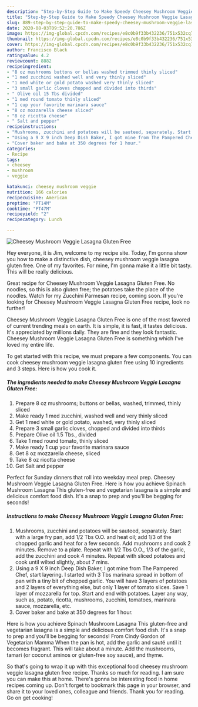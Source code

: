 ```yaml
---
description: "Step-by-Step Guide to Make Speedy Cheesey Mushroom Veggie Lasagna Gluten Free"
title: "Step-by-Step Guide to Make Speedy Cheesey Mushroom Veggie Lasagna Gluten Free"
slug: 889-step-by-step-guide-to-make-speedy-cheesey-mushroom-veggie-lasagna-gluten-free
date: 2020-08-03T09:52:20.786Z
image: https://img-global.cpcdn.com/recipes/e8c0b9f33b432236/751x532cq70/cheesey-mushroom-veggie-lasagna-gluten-free-recipe-main-photo.jpg
thumbnail: https://img-global.cpcdn.com/recipes/e8c0b9f33b432236/751x532cq70/cheesey-mushroom-veggie-lasagna-gluten-free-recipe-main-photo.jpg
cover: https://img-global.cpcdn.com/recipes/e8c0b9f33b432236/751x532cq70/cheesey-mushroom-veggie-lasagna-gluten-free-recipe-main-photo.jpg
author: Francisco Black
ratingvalue: 4.2
reviewcount: 8882
recipeingredient:
- "8 oz mushrooms buttons or bellas washed trimmed thinly sliced"
- "1 med zucchini washed well and very thinly sliced"
- "1 med white or gold potato washed very thinly sliced"
- "3 small garlic cloves chopped and divided into thirds"
- " Olive oil 15 Tbs divided"
- "1 med round tomato thinly sliced"
- "1 cup your favorite marinara sauce"
- "8 oz mozzarella cheese sliced"
- "8 oz ricotta cheese"
- " Salt and pepper"
recipeinstructions:
- "Mushrooms, zucchini and potatoes will be sauteed, separately. Start with a large fry pan, add 1/2 Tbs O.O. and heat oil; add 1/3 of the chopped garlic and heat for a few seconds. Add mushrooms and cook 2 minutes. Remove to a plate. Repeat with 1/2 Tbs O.O., 1/3 of the garlic, add the zucchini and cook 4 minutes. Repeat with sliced potatoes and cook until wilted slightly, about 7 mins."
- "Using a 9 X 9 inch Deep Dish Baker, I got mine from The Pampered Chef, start layering. I started with 3 Tbs marinara spread in bottom of pan with a tiny bit of chopped garlic. You will have 3 layers of potatoes and 2 layers of everything else, but only 1 layer of tomato slices. Save 1 layer of mozzarella for top. Start and end with potatoes. Layer any way, such as, potato, ricotta, mushrooms, zucchini, tomatoes, marinara sauce, mozzarella, etc."
- "Cover baker and bake at 350 degrees for 1 hour."
categories:
- Recipe
tags:
- cheesey
- mushroom
- veggie

katakunci: cheesey mushroom veggie 
nutrition: 166 calories
recipecuisine: American
preptime: "PT14M"
cooktime: "PT47M"
recipeyield: "2"
recipecategory: Lunch

---
```



![Cheesey Mushroom Veggie Lasagna Gluten Free](https://img-global.cpcdn.com/recipes/e8c0b9f33b432236/751x532cq70/cheesey-mushroom-veggie-lasagna-gluten-free-recipe-main-photo.jpg)

Hey everyone, it is Jim, welcome to my recipe site. Today, I'm gonna show you how to make a distinctive dish, cheesey mushroom veggie lasagna gluten free. One of my favorites. For mine, I'm gonna make it a little bit tasty. This will be really delicious.

Great recipe for Cheesey Mushroom Veggie Lasagna Gluten Free. No noodles, so this is also gluten free; the potatoes take the place of the noodles. Watch for my Zucchini Parmesan recipe, coming soon. If you&#39;re looking for Cheesey Mushroom Veggie Lasagna Gluten Free recipe, look no further!

Cheesey Mushroom Veggie Lasagna Gluten Free is one of the most favored of current trending meals on earth. It is simple, it is fast, it tastes delicious. It's appreciated by millions daily. They are fine and they look fantastic. Cheesey Mushroom Veggie Lasagna Gluten Free is something which I've loved my entire life.


To get started with this recipe, we must prepare a few components. You can cook cheesey mushroom veggie lasagna gluten free using 10 ingredients and 3 steps. Here is how you cook it.

<!--inarticleads1-->

##### The ingredients needed to make Cheesey Mushroom Veggie Lasagna Gluten Free:

1. Prepare 8 oz mushrooms; buttons or bellas, washed, trimmed, thinly sliced
1. Make ready 1 med zucchini, washed well and very thinly sliced
1. Get 1 med white or gold potato, washed, very thinly sliced
1. Prepare 3 small garlic cloves, chopped and divided into thirds
1. Prepare  Olive oil 1.5 Tbs., divided
1. Take 1 med round tomato, thinly sliced
1. Make ready 1 cup your favorite marinara sauce
1. Get 8 oz mozzarella cheese, sliced
1. Take 8 oz ricotta cheese
1. Get  Salt and pepper


Perfect for Sunday dinners that roll into weekday meal prep. Cheesey Mushroom Veggie Lasagna Gluten Free. Here is how you achieve Spinach Mushroom Lasagna This gluten-free and vegetarian lasagna is a simple and delicious comfort food dish. It&#39;s a snap to prep and you&#39;ll be begging for seconds! 

<!--inarticleads2-->

##### Instructions to make Cheesey Mushroom Veggie Lasagna Gluten Free:

1. Mushrooms, zucchini and potatoes will be sauteed, separately. Start with a large fry pan, add 1/2 Tbs O.O. and heat oil; add 1/3 of the chopped garlic and heat for a few seconds. Add mushrooms and cook 2 minutes. Remove to a plate. Repeat with 1/2 Tbs O.O., 1/3 of the garlic, add the zucchini and cook 4 minutes. Repeat with sliced potatoes and cook until wilted slightly, about 7 mins.
1. Using a 9 X 9 inch Deep Dish Baker, I got mine from The Pampered Chef, start layering. I started with 3 Tbs marinara spread in bottom of pan with a tiny bit of chopped garlic. You will have 3 layers of potatoes and 2 layers of everything else, but only 1 layer of tomato slices. Save 1 layer of mozzarella for top. Start and end with potatoes. Layer any way, such as, potato, ricotta, mushrooms, zucchini, tomatoes, marinara sauce, mozzarella, etc.
1. Cover baker and bake at 350 degrees for 1 hour.


Here is how you achieve Spinach Mushroom Lasagna This gluten-free and vegetarian lasagna is a simple and delicious comfort food dish. It&#39;s a snap to prep and you&#39;ll be begging for seconds! From Cindy Gordon of Vegetarian Mamma When the pan is hot, add the garlic and sauté until it becomes fragrant. This will take about a minute. Add the mushrooms, tamari (or coconut aminos or gluten-free soy sauce), and thyme. 

So that's going to wrap it up with this exceptional food cheesey mushroom veggie lasagna gluten free recipe. Thanks so much for reading. I am sure you can make this at home. There's gonna be interesting food in home recipes coming up. Don't forget to bookmark this page in your browser, and share it to your loved ones, colleague and friends. Thank you for reading. Go on get cooking!
